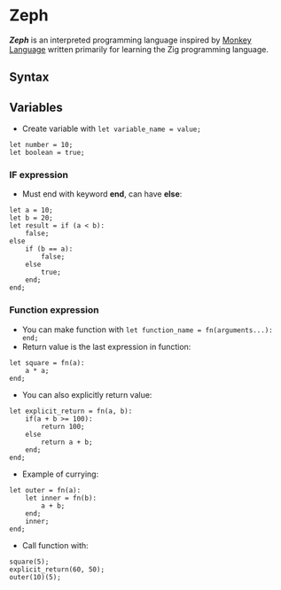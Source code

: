 # **Zeph**

***Zeph*** is an interpreted programming language inspired by [Monkey Language](https://interpreterbook.com/) written primarily for learning the Zig programming language.

## Syntax

## Variables

- Create variable with  `let variable_name = value;`
```
let number = 10;
let boolean = true;
```
### IF expression
- Must end with keyword **end**, can have **else**:
```
let a = 10; 
let b = 20;
let result = if (a < b):
    false;
else
    if (b == a):
        false;
    else
        true;
    end;
end;
```

### Function expression
- You can make function with `let function_name = fn(arguments...): end;`
- Return value is the last expression in function:
```
let square = fn(a):
    a * a;
end;
```
- You can also explicitly return value:
```
let explicit_return = fn(a, b):
    if(a + b >= 100):
        return 100;
    else
        return a + b;
    end;
end;
```
- Example of currying:
```
let outer = fn(a):
    let inner = fn(b):
        a + b;
    end;
    inner;
end;
```
- Call function with:
```
square(5);
explicit_return(60, 50);
outer(10)(5);
```


